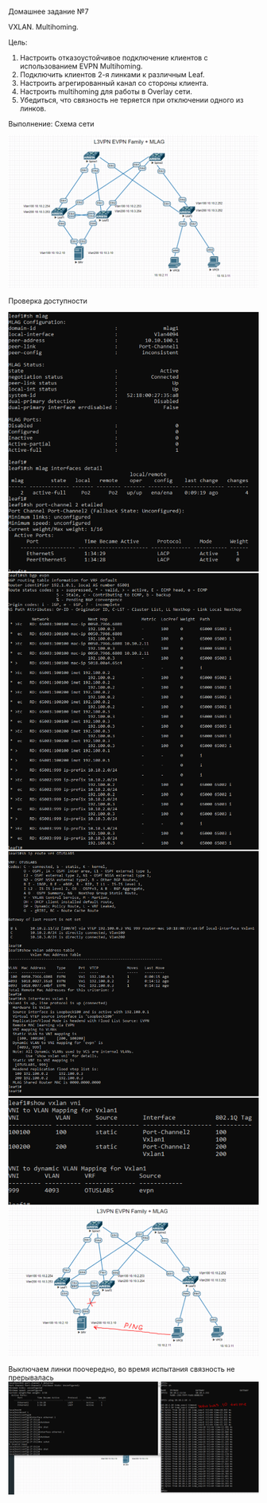 Домашнее задание №7

VXLAN. Multihoming.

Цель:
1. Настроить отказоустойчивое подключение клиентов с использованием EVPN Multihoming.
2. Подключить клиентов 2-я линками к различным Leaf.
3. Настроить агрегированный канал со стороны клиента.
4. Настроить multihoming для работы в Overlay сети.
5. Убедиться, что связность не теряется при отключении одного из линков.

Выполнение:
Схема сети

![image_CLOS_BGP_EVPN L3_MH](https://github.com/maximchekalov/otuslabs/blob/main/LABA7/MLAG.PNG)

Проверка доступности

![image](https://github.com/maximchekalov/otuslabs/blob/main/LABA7/leaf1mlag.PNG)
![image](https://github.com/maximchekalov/otuslabs/blob/main/LABA7/leaf1evpn.PNG)
![image](https://github.com/maximchekalov/otuslabs/blob/main/LABA7/leaf1vxvlan.PNG)
![image](https://github.com/maximchekalov/otuslabs/blob/main/LABA7/leaf1vxvlanvni.PNG)
![image](https://github.com/maximchekalov/otuslabs/blob/main/LABA7/testcheme.PNG)

Выключаем линки поочередно, во время испытания связность не прерывалась
![image](https://github.com/maximchekalov/otuslabs/blob/main/LABA7/testmlag.PNG)
